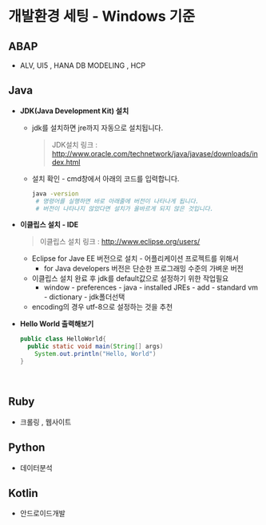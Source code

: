 # 개발환경 세팅 - Windows 기준

## ABAP

- ALV, UI5 , HANA DB MODELING , HCP

## Java 

- **JDK(Java Development Kit) 설치**

  - jdk를 설치하면 jre까지 자동으로 설치됩니다.

    > JDK설치 링크 :  http://www.oracle.com/technetwork/java/javase/downloads/index.html

  - 설치 확인 - cmd창에서 아래의 코드를 입력합니다.

    ```bash
    java -version
     # 명령어를 실행하면 바로 아래줄에 버전이 나타나게 됩니다.
     # 버전이 나타나지 않았다면 설치가 올바르게 되지 않은 것입니다.
    ```

- **이클립스 설치 - IDE**

  > 이클립스 설치 링크 : http://www.eclipse.org/users/

  - Eclipse for Jave EE 버전으로 설치 - 어플리케이션 프로젝트를 위해서
    - for Java developers 버전은 단순한 프로그래밍 수준의 가벼운 버전
  - 이클립스 설치 완료 후 jdk를 default값으로 설정하기 위한 작업필요
    - window - preferences - java - installed JREs - add - standard vm - dictionary - jdk폴더선택
  - encoding의 경우 utf-8으로 설정하는 것을 추천

- **Hello World 출력해보기**

  ```java
  public class HelloWorld{
    public static void main(String[] args)
      System.out.println("Hello, World")
  }
  ```

  ​

## Ruby

- 크롤링 , 웹사이트

## Python

- 데이터분석

## Kotlin

- 안드로이드개발

